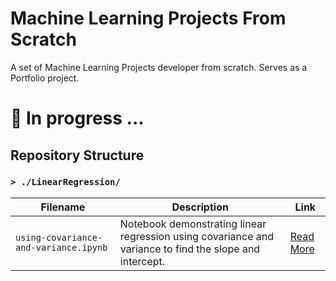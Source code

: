 # Machine Learning Projects From Scratch
A set of Machine Learning Projects developer from scratch. Serves as a Portfolio project.

# 🚧 In progress ...

## Repository Structure

### `> ./LinearRegression/`

| Filename | Description | Link |
|----------|-------------|------|
| `using-covariance-and-variance.ipynb` | Notebook demonstrating linear regression using covariance and variance to find the slope and intercept. | [Read More](./reading/using-covariance-and-variance.md) |

